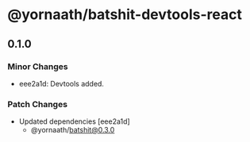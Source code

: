 # @yornaath/batshit-devtools-react

## 0.1.0

### Minor Changes

- eee2a1d: Devtools added.

### Patch Changes

- Updated dependencies [eee2a1d]
  - @yornaath/batshit@0.3.0
